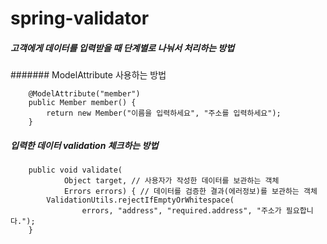 # spring-validator


##### 고객에게 데이터를 입력받을 때 단계별로 나눠서 처리하는 방법
####### ModelAttribute 사용하는 방법
```
	@ModelAttribute("member") 
	public Member member() {
		return new Member("이름을 입력하세요", "주소를 입력하세요");
	}
```

##### 입력한 데이터 validation 체크하는 방법
```
	public void validate(
			Object target, // 사용자가 작성한 데이터를 보관하는 객체
			Errors errors) { // 데이터를 검증한 결과(에러정보)를 보관하는 객체
		ValidationUtils.rejectIfEmptyOrWhitespace(
				errors, "address", "required.address", "주소가 필요합니다.");
	}
```
